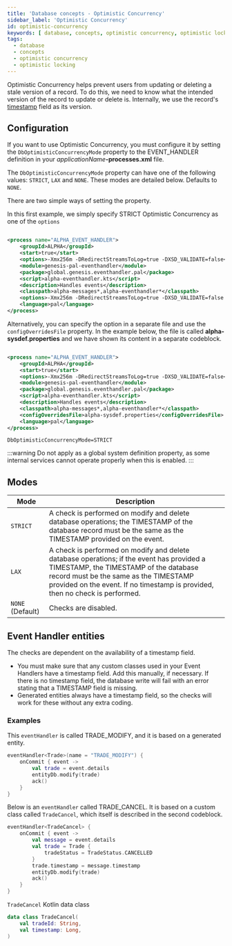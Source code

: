 ```yaml
---
title: 'Database concepts - Optimistic Concurrency'
sidebar_label: 'Optimistic Concurrency'
id: optimistic-concurrency
keywords: [ database, concepts, optimistic concurrency, optimistic locking ]
tags:
  - database
  - concepts
  - optimistic concurrency
  - optimistic locking
---
```


Optimistic Concurrency helps prevent users from updating or deleting a stale version of a record. To do this, we need to know what the intended version of the record to update or delete is. Internally, we use the record's [timestamp](../../fields-tables-views/timestamps) field as its version.

## Configuration

If you want to use Optimistic Concurrency, you must configure it by setting the `DbOptimisticConcurrencyMode` property to the EVENT_HANDLER definition in your  _applicationName_**-processes.xml** file.

The `DbOptimisticConcurrencyMode` property can have one of the following values: `STRICT`, `LAX` and `NONE`. These modes are detailed below. Defaults to `NONE`.

There are two simple ways of setting the property.

In this first example, we simply specify STRICT Optimistic Concurrency as one of the `options`

```xml title="alpha-processes.xml"

<process name="ALPHA_EVENT_HANDLER">
    <groupId>ALPHA</groupId>
    <start>true</start>
    <options>-Xmx256m -DRedirectStreamsToLog=true -DXSD_VALIDATE=false</options>
    <module>genesis-pal-eventhandler</module>
    <package>global.genesis.eventhandler.pal</package>
    <script>alpha-eventhandler.kts</script>
    <description>Handles events</description>
    <classpath>alpha-messages*,alpha-eventhandler*</classpath>
    <options>-Xmx256m -DRedirectStreamsToLog=true -DXSD_VALIDATE=false -DDbOptimisticConcurrencyMode=STRICT</options>
    <language>pal</language>
</process>
```
Alternatively, you can specify the option in a separate file and use the `configOverridesFile` property. In the example below, the file is called **alpha-sysdef.properties** and we have shown its content in a separate codeblock. 

```xml title="alpha-processes.xml"

<process name="ALPHA_EVENT_HANDLER">
    <groupId>ALPHA</groupId>
    <start>true</start>
    <options>-Xmx256m -DRedirectStreamsToLog=true -DXSD_VALIDATE=false</options>
    <module>genesis-pal-eventhandler</module>
    <package>global.genesis.eventhandler.pal</package>
    <script>alpha-eventhandler.kts</script>
    <description>Handles events</description>
    <classpath>alpha-messages*,alpha-eventhandler*</classpath>
    <configOverridesFile>alpha-sysdef.properties</configOverridesFile>
    <language>pal</language>
</process>
```

```properties title="alpha-sysdef.properties"
DbOptimisticConcurrencyMode=STRICT
```

:::warning
Do not apply as a global system definition property, as some internal services cannot operate properly when this is enabled.
:::

## Modes

| Mode             | Description                                                                                                                                                                                                                                                |
|------------------|------------------------------------------------------------------------------------------------------------------------------------------------------------------------------------------------------------------------------------------------------------|
| `STRICT`         | A check is performed on modify and delete database operations; the TIMESTAMP of the database record must be the same as the TIMESTAMP provided on the event.                                                                                                |
| `LAX`            | A check is performed on modify and delete database operations; if the event has provided a TIMESTAMP, the TIMESTAMP of the database record must be the same as the TIMESTAMP provided on the event. If no timestamp is provided, then no check is performed. |
| `NONE` (Default) | Checks are disabled.           |

## Event Handler entities

The checks are dependent on the availability of a timestamp field. 

- You must make sure that any custom classes used in your Event Handlers have a timestamp field. Add this manually, if necessary. If there is no timestamp field, the database write will fail with an error stating that a TIMESTAMP field is missing.
- Generated entities always have a timestamp field, so the checks will work for these without any extra coding.

### Examples

This `eventHandler` is called TRADE_MODIFY, and it is based on a generated entity.

```kotlin title="trade-eventhandler.kts"
eventHandler<Trade>(name = "TRADE_MODIFY") {
    onCommit { event ->
        val trade = event.details
        entityDb.modify(trade)
        ack()
    }
}
```

Below is an `eventHandler` called TRADE_CANCEL. It is based on a custom class called `TradeCancel`, which itself is described in the second codeblock. 

```kotlin title="trade-eventhandler.kts"
eventHandler<TradeCancel> {
    onCommit { event ->
        val message = event.details
        val trade = Trade {
            tradeStatus = TradeStatus.CANCELLED
        }
        trade.timestamp = message.timestamp
        entityDb.modify(trade)
        ack()
    }
}
```

`TradeCancel` Kotlin data class

```kotlin title="TradeCancel.kt"
data class TradeCancel(
    val tradeId: String,
    val timestamp: Long,
)
```
